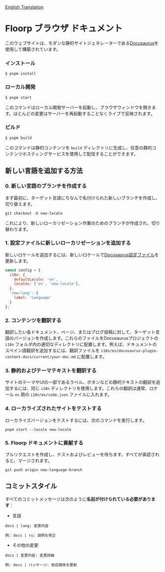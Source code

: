 [English Translation](README.md)

# Floorp ブラウザ ドキュメント

このウェブサイトは、モダンな静的サイトジェネレーターである[Docusaurus](https://docusaurus.io/)を使用して構築されています。

### インストール

```
$ pnpm install 
```

### ローカル開発

```
$ pnpm start
```

このコマンドはローカル開発サーバーを起動し、ブラウザウィンドウを開きます。ほとんどの変更はサーバーを再起動することなくライブで反映されます。

### ビルド

```
$ pnpm build
```

このコマンドは静的コンテンツを `build` ディレクトリに生成し、任意の静的コンテンツホスティングサービスを使用して配信することができます。

## 新しい言語を追加する方法

### 0. 新しい言語のブランチを作成する
まず最初に、ターゲット言語にちなんで名付けられた新しいブランチを作成し、切り替えます。
```
git checkout -b new-locale
```
これにより、新しいローカリゼーション作業のためのブランチが作成され、切り替わります。

### 1. 設定ファイルに新しいローカリゼーションを追加する
新しいロケールを追加するには、新しいロケールで[Docusaurus設定ファイル](/docusaurus.config.js)を更新します。
```js
const config = {
  i18n: {
    defaultLocale: 'en',
    locales: ['en', 'new-locale'],
  },
  'new-lang': {
    label: 'Language'
  }
};
```
### 2. コンテンツを翻訳する
翻訳したい各ドキュメント、ページ、またはブログ投稿に対して、ターゲット言語のバージョンを作成します。これらのファイルをDocusaurusプロジェクトの `i18n` フォルダ内の適切なディレクトリに配置します。例えば、ドキュメントのスペイン語翻訳を追加するには、翻訳ファイルを `i18n/es/docusaurus-plugin-content-docs/current/your-doc.md` に配置します。

### 3. 静的およびテーマテキストを翻訳する
サイトのテーマやUIの一部であるラベル、ボタンなどの静的テキストの翻訳を追加するには、同じ `i18n` ディレクトリを使用します。これらの翻訳は通常、ロケール `es` 用の `i18n/es/code.json` ファイルに入れます。

### 4. ローカライズされたサイトをテストする
ローカライズバージョンをテストするには、次のコマンドを実行します。
```
pnpm start --locale new-locale
```

### 5. Floorp ドキュメントに貢献する
プルリクエストを作成し、テストおよびレビューを待ちます。すべてが承認されると、マージされます。

```
git push origin new-language-branch
```

## コミットスタイル
すべてのコミットメッセージは次のように**名前が付けられている必要があります**：
* 言語
```
docs | lang: 変更内容

例: docs | ru: 説明を修正
```
* その他の変更
```
docs | 変更内容: 変更詳細

例: docs | パッケージ: 依存関係を更新
```
